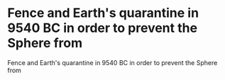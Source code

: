 # Fence and Earth's quarantine in 9540 BC in order to prevent the Sphere from

Fence and Earth's quarantine in 9540 BC in order to prevent the Sphere from